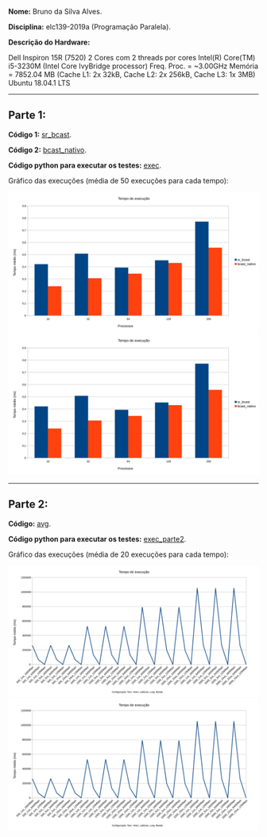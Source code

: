 **Nome:** Bruno da Silva Alves.

**Disciplina:** elc139-2019a (Programação Paralela).

**Descrição do Hardware:**

Dell Inspiron 15R (7520)
2 Cores com 2 threads por cores
Intel(R) Core(TM) i5-3230M (Intel Core IvyBridge processor)
Freq. Proc. = ~3.00GHz
Memória = 7852.04 MB (Cache L1: 2x 32kB, Cache L2: 2x 256kB, Cache L3: 1x 3MB)
Ubuntu 18.04.1 LTS

-----------------------------

## Parte 1:

**Código 1:** [sr_bcast](sr_bcast.c).

**Código 2:** [bcast_nativo](bcast_nativo.c).

**Código python para executar os testes:** [exec](exec.py).

Gráfico das execuções (média de 50 execuções para cada tempo):

![Alt text](./parte1_graph.svg)
<img src="./parte1_graph.svg">

--------------

## Parte 2:

**Código:** [avg](avg.c).

**Código python para executar os testes:** [exec_parte2](exec_parte2.py).

Gráfico das execuções (média de 20 execuções para cada tempo):

![Alt text](./parte2_graph.svg)
<img src="./parte2_graph.svg">
